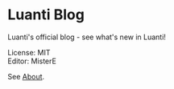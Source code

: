 # Luanti Blog

Luanti's official blog - see what's new in Luanti!

License: MIT<br>
Editor: MisterE

See [About](https://blog.minetest.net/about/).
